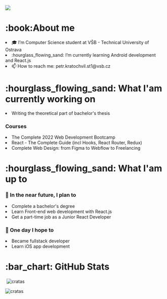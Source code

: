 <img src="https://user-images.githubusercontent.com/56606404/141841302-b9fa738f-9d1d-4310-98e3-72ed01c80be4.png">

<h1> :book:About me </h1>

<li>🎓 I’m Computer Science student at VŠB - Technical University of Ostrava</li>
<li>:hourglass_flowing_sand: I’m currently learning Android development and React.js</li>
<li>📫 How to reach me: petr.kratochvil.st1@vsb.cz</li>

<h1>:hourglass_flowing_sand: What I'am currently working on</h1>
<li>Writing the theoretical part of bachelor's thesis</li>
<h3>Courses</h3>
<li>The Complete 2022 Web Development Bootcamp</li>
<li>React - The Complete Guide (incl Hooks, React Router, Redux)</li>
<li>Complete Web Design: from Figma to Webflow to Freelancing</li>
<h1>:hourglass_flowing_sand: What I'am up to </h1>
<h3>🎯 In the near future, I plan to</h3>
<li>Complete a bachelor's degree</li>
<li>Learn Front-end web development with React.js</li>
<li>Get a part-time job as a Junior React Developer</li>
<h3>🤞 One day I hope to</h3>
<li>Became fullstack developer</li>
<li>Learn iOS app development</li>

<h1>:bar_chart: GitHub Stats</h1>
<p>&nbsp;<img align="center" src="https://github-readme-stats.vercel.app/api?username=cratas&show_icons=true&locale=en" alt="cratas" /></p>
<p><img align="center" src="https://github-readme-streak-stats.herokuapp.com/?user=cratas&" alt="cratas" /></p>
